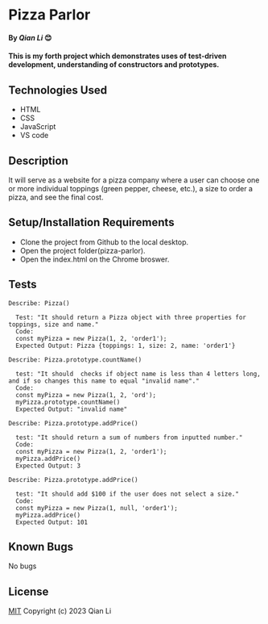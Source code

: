 # Pizza Parlor

#### By _Qian Li_ 😊

#### This is my forth project which demonstrates uses of test-driven development, understanding of constructors and prototypes. 

## Technologies Used

* HTML
* CSS
* JavaScript
* VS code

## Description

It will serve as a website for a pizza company where a user can choose one or more individual toppings (green pepper, cheese, etc.), a size to order a pizza, and see the final cost.

## Setup/Installation Requirements

* Clone the project from Github to the local desktop.
* Open the project folder(pizza-parlor).
* Open the index.html on the Chrome broswer.

## Tests
```
Describe: Pizza()

  Test: "It should return a Pizza object with three properties for toppings, size and name."
  Code: 
  const myPizza = new Pizza(1, 2, 'order1');
  Expected Output: Pizza {toppings: 1, size: 2, name: 'order1'}

Describe: Pizza.prototype.countName()

  test: "It should  checks if object name is less than 4 letters long, and if so changes this name to equal "invalid name"."
  Code:
  const myPizza = new Pizza(1, 2, 'ord');
  myPizza.prototype.countName()
  Expected Output: "invalid name"
  
Describe: Pizza.prototype.addPrice()

  test: "It should return a sum of numbers from inputted number."
  Code:
  const myPizza = new Pizza(1, 2, 'order1');
  myPizza.addPrice()
  Expected Output: 3

Describe: Pizza.prototype.addPrice()

  test: "It should add $100 if the user does not select a size."
  Code:
  const myPizza = new Pizza(1, null, 'order1');
  myPizza.addPrice()
  Expected Output: 101   
```

## Known Bugs

No bugs 

## License
[MIT](license.txt)
Copyright (c) 2023 Qian Li